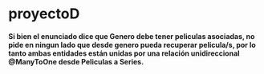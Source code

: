 # proyectoD
#### Si bien el enunciado dice que Genero debe tener peliculas asociadas, no pide en ningun lado que desde genero pueda recuperar pelicula/s, por lo tanto ambas entidades están unidas por una relación unidireccional @ManyToOne desde Peliculas a Series.
